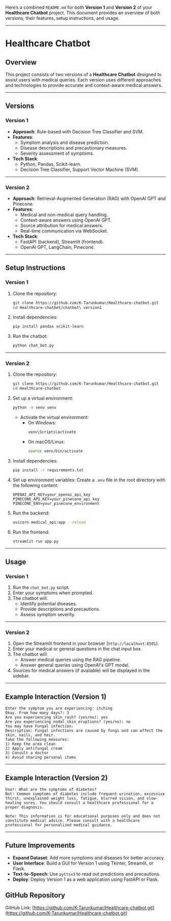 Here’s a combined `README.md` for both **Version 1** and **Version 2** of your **Healthcare Chatbot** project. This document provides an overview of both versions, their features, setup instructions, and usage.

---

# Healthcare Chatbot

## Overview
This project consists of two versions of a **Healthcare Chatbot** designed to assist users with medical queries. Each version uses different approaches and technologies to provide accurate and context-aware medical answers.

---

## Versions

### **Version 1**
- **Approach**: Rule-based with Decision Tree Classifier and SVM.
- **Features**:
  - Symptom analysis and disease prediction.
  - Disease descriptions and precautionary measures.
  - Severity assessment of symptoms.
- **Tech Stack**:
  - Python, Pandas, Scikit-learn.
  - Decision Tree Classifier, Support Vector Machine (SVM).

---

### **Version 2**
- **Approach**: Retrieval-Augmented Generation (RAG) with OpenAI GPT and Pinecone.
- **Features**:
  - Medical and non-medical query handling.
  - Context-aware answers using OpenAI GPT.
  - Source attribution for medical answers.
  - Real-time communication via WebSocket.
- **Tech Stack**:
  - FastAPI (backend), Streamlit (frontend).
  - OpenAI GPT, LangChain, Pinecone.

---


## Setup Instructions

### **Version 1**
1. Clone the repository:
   ```bash
   git clone https://github.com/K-Tarunkumar/Healthcare-chatbot.git
   cd Healthcare-chatbot/chatbot\ version1
   ```

2. Install dependencies:
   ```bash
   pip install pandas scikit-learn
   ```

3. Run the chatbot:
   ```bash
   python chat_bot.py
   ```

---

### **Version 2**
1. Clone the repository:
   ```bash
   git clone https://github.com/K-Tarunkumar/Healthcare-chatbot.git
   cd Healthcare-chatbot
   ```

2. Set up a virtual environment:
   ```bash
   python -m venv venv
   ```

   - Activate the virtual environment:
     - On Windows:
       ```bash
       venv\Scripts\activate
       ```
     - On macOS/Linux:
       ```bash
       source venv/bin/activate
       ```

3. Install dependencies:
   ```bash
   pip install -r requirements.txt
   ```

4. Set up environment variables:
   Create a `.env` file in the root directory with the following content:
   ```plaintext
   OPENAI_API_KEY=your_openai_api_key
   PINECONE_API_KEY=your_pinecone_api_key
   PINECONE_ENV=your_pinecone_environment
   ```

5. Run the backend:
   ```bash
   uvicorn medical_api:app --reload
   ```

6. Run the frontend:
   ```bash
   streamlit run app.py
   ```

---

## Usage

### **Version 1**
1. Run the `chat_bot.py` script.
2. Enter your symptoms when prompted.
3. The chatbot will:
   - Identify potential diseases.
   - Provide descriptions and precautions.
   - Assess symptom severity.

---

### **Version 2**
1. Open the Streamlit frontend in your browser (`http://localhost:8501`).
2. Enter your medical or general questions in the chat input box.
3. The chatbot will:
   - Answer medical queries using the RAG pipeline.
   - Answer general queries using OpenAI's GPT model.
4. Sources for medical answers (if available) will be displayed in the sidebar.

---

## Example Interaction (Version 1)
```
Enter the symptom you are experiencing: itching
Okay. From how many days?: 3
Are you experiencing skin_rash? (yes/no): yes
Are you experiencing nodal_skin_eruptions? (yes/no): no
You may have Fungal infection.
Description: Fungal infections are caused by fungi and can affect the skin, nails, and hair.
Take the following measures:
1) Keep the area clean
2) Apply antifungal cream
3) Consult a doctor
4) Avoid sharing personal items
```

---

## Example Interaction (Version 2)
```
User: What are the symptoms of diabetes?
Bot: Common symptoms of diabetes include frequent urination, excessive thirst, unexplained weight loss, fatigue, blurred vision, and slow-healing sores. You should consult a healthcare professional for a proper diagnosis.

Note: This information is for educational purposes only and does not constitute medical advice. Please consult with a healthcare professional for personalized medical guidance.
```

---

## Future Improvements
- **Expand Dataset**: Add more symptoms and diseases for better accuracy.
- **User Interface**: Build a GUI for Version 1 using Tkinter, Streamlit, or Flask.
- **Text-to-Speech**: Use `pyttsx3` to read out predictions and precautions.
- **Deploy**: Deploy Version 1 as a web application using FastAPI or Flask.

## GitHub Repository
GitHub Link: [https://github.com/K-Tarunkumar/Healthcare-chatbot.git](https://github.com/K-Tarunkumar/Healthcare-chatbot.git)
